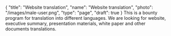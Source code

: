 {
  "title": "Website translation",
  "name": "Website translation",
  "photo": "/images/male-user.png",
  "type": "page",
  "draft": true
}
This is a bounty program for translation into different languages. We are looking for website, executive summary, presentation materials, white paper and other documents translations.
